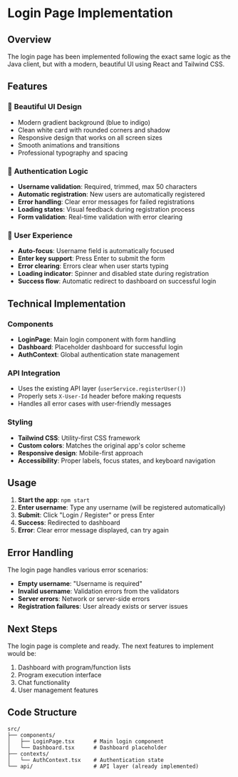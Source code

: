 # Login Page Implementation

## Overview
The login page has been implemented following the exact same logic as the Java client, but with a modern, beautiful UI using React and Tailwind CSS.

## Features

### 🎨 **Beautiful UI Design**
- Modern gradient background (blue to indigo)
- Clean white card with rounded corners and shadow
- Responsive design that works on all screen sizes
- Smooth animations and transitions
- Professional typography and spacing

### 🔐 **Authentication Logic**
- **Username validation**: Required, trimmed, max 50 characters
- **Automatic registration**: New users are automatically registered
- **Error handling**: Clear error messages for failed registrations
- **Loading states**: Visual feedback during registration process
- **Form validation**: Real-time validation with error clearing

### 🚀 **User Experience**
- **Auto-focus**: Username field is automatically focused
- **Enter key support**: Press Enter to submit the form
- **Error clearing**: Errors clear when user starts typing
- **Loading indicator**: Spinner and disabled state during registration
- **Success flow**: Automatic redirect to dashboard on successful login

## Technical Implementation

### Components
- **LoginPage**: Main login component with form handling
- **Dashboard**: Placeholder dashboard for successful login
- **AuthContext**: Global authentication state management

### API Integration
- Uses the existing API layer (`userService.registerUser()`)
- Properly sets `X-User-Id` header before making requests
- Handles all error cases with user-friendly messages

### Styling
- **Tailwind CSS**: Utility-first CSS framework
- **Custom colors**: Matches the original app's color scheme
- **Responsive design**: Mobile-first approach
- **Accessibility**: Proper labels, focus states, and keyboard navigation

## Usage

1. **Start the app**: `npm start`
2. **Enter username**: Type any username (will be registered automatically)
3. **Submit**: Click "Login / Register" or press Enter
4. **Success**: Redirected to dashboard
5. **Error**: Clear error message displayed, can try again

## Error Handling

The login page handles various error scenarios:
- **Empty username**: "Username is required"
- **Invalid username**: Validation errors from the validators
- **Server errors**: Network or server-side errors
- **Registration failures**: User already exists or server issues

## Next Steps

The login page is complete and ready. The next features to implement would be:
1. Dashboard with program/function lists
2. Program execution interface
3. Chat functionality
4. User management features

## Code Structure

```
src/
├── components/
│   ├── LoginPage.tsx      # Main login component
│   └── Dashboard.tsx      # Dashboard placeholder
├── contexts/
│   └── AuthContext.tsx    # Authentication state
└── api/                   # API layer (already implemented)
```
